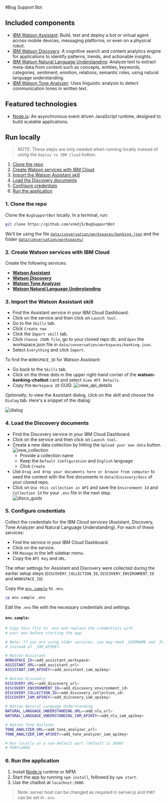 #Bug Support Bot


## Included components

* [IBM Watson Assistant](https://www.ibm.com/cloud/watson-assistant/): Build, test and deploy a bot or virtual agent across mobile devices, messaging platforms, or even on a physical robot.
* [IBM Watson Discovery](https://www.ibm.com/watson/services/discovery/): A cognitive search and content analytics engine for applications to identify patterns, trends, and actionable insights.
* [IBM Watson Natural Language Understanding](https://www.ibm.com/watson/services/natural-language-understanding/): Analyze text to extract meta-data from content such as concepts, entities, keywords, categories, sentiment, emotion, relations, semantic roles, using natural language understanding.
* [IBM Watson Tone Analyzer](https://www.ibm.com/watson/services/tone-analyzer/): Uses linguistic analysis to detect communication tones in written text.

## Featured technologies

* [Node.js](https://nodejs.org/): An asynchronous event driven JavaScript runtime, designed to build scalable applications.


## Run locally

> NOTE: These steps are only needed when running locally instead of using the ``Deploy to IBM Cloud`` button.

1. [Clone the repo](#1-clone-the-repo)
2. [Create Watson services with IBM Cloud](#2-create-watson-services-with-ibm-cloud)
3. [Import the Watson Assistant skill](#3-import-the-watson-assistant-skill)
4. [Load the Discovery documents](#4-load-the-discovery-documents)
5. [Configure credentials](#5-configure-credentials)
6. [Run the application](#6-run-the-application)

### 1. Clone the repo

Clone the `BugSupportBot` locally. In a terminal, run:

```bash
git clone https://github.com/vnkdj5/BugSupportBot
```

We’ll be using the file [`data/conversation/workspaces/banking.json`](data/conversation/workspaces/banking.json) and the folder
[`data/conversation/workspaces/`](data/conversation/workspaces/)

### 2. Create Watson services with IBM Cloud

Create the following services:

* [**Watson Assistant**](https://cloud.ibm.com/catalog/services/conversation)
* [**Watson Discovery**](https://cloud.ibm.com/catalog/services/discovery)
* [**Watson Tone Analyzer**](https://cloud.ibm.com/catalog/services/tone-analyzer)
* [**Watson Natural Language Understanding**](https://cloud.ibm.com/catalog/services/natural-language-understanding)

### 3. Import the Watson Assistant skill

* Find the Assistant service in your IBM Cloud Dashboard.
* Click on the service and then click on `Launch tool`.
* Go to the `Skills` tab.
* Click `Create new`
* Click the `Import skill` tab.
* Click `Choose JSON file`, go to your cloned repo dir, and `Open` the workspace.json file in `data/conversation/workspaces/banking.json`.
* Select `Everything` and click `Import`.

To find the `WORKSPACE_ID` for Watson Assistant:

* Go back to the `Skills` tab.
* Click on the three dots in the upper right-hand corner of the **watson-banking-chatbot** card and select `View API Details`.
* Copy the `Workspace ID` GUID.
  ![view_api_details](doc/source/images/view_api_details.png)

*Optionally*, to view the Assistant dialog, click on the skill and choose the
`Dialog` tab. Here's a snippet of the dialog:

![dialog](doc/source/images/dialog.png)

### 4. Load the Discovery documents

* Find the Discovery service in your IBM Cloud Dashboard.
* Click on the service and then click on `Launch tool`.
* Create a new data collection by hitting the `Upload your own data` button.  
  ![new_collection](doc/source/images/new_collection.png)
  * Provide a collection name
  * Keep the `Default Configuration` and `English` language
  * Click `Create`
* Use `Drag and drop your documents here or browse from computer` to seed the content with the five documents in `data/discovery/docs` of your cloned repo.
* Click on `Use this collection in API` and save the `Environment Id` and `Collection Id` for your `.env` file in the next step.  
  ![disco_guids](doc/source/images/disco_guids.png)

### 5. Configure credentials

Collect the credentials for the IBM Cloud services (Assistant, Discovery, Tone Analyzer and Natural Language Understanding). For each of these services:

* Find the service in your IBM Cloud Dashboard.
* Click on the service.
* Hit `Manage` in the left sidebar menu.
* Copy the `API Key` and `URL`.

The other settings for Assistant and Discovery were collected during the
earlier setup steps (`DISCOVERY_COLLECTION_ID`, `DISCOVERY_ENVIRONMENT_ID` and
`WORKSPACE_ID`).

Copy the [`env.sample`](env.sample) to `.env`.

```bash
cp env.sample .env
```

Edit the `.env` file with the necessary credentials and settings.

#### `env.sample:`

```bash
# Copy this file to .env and replace the credentials with
# your own before starting the app.

# Note: If you are using older services, you may need _USERNAME and _PASSWORD
# instead of _IAM_APIKEY.

# Watson Assistant
WORKSPACE_ID=<add_assistant_workspace>
ASSISTANT_URL=<add_assistant_url>
ASSISTANT_IAM_APIKEY=<add_assistant_iam_apikey>

# Watson Discovery
DISCOVERY_URL=<add_discovery_url>
DISCOVERY_ENVIRONMENT_ID=<add_discovery_environment_id>
DISCOVERY_COLLECTION_ID=<add_discovery_collection_id>
DISCOVERY_IAM_APIKEY=<add_discovery_iam_apikey>

# Watson Natural Language Understanding
NATURAL_LANGUAGE_UNDERSTANDING_URL=<add_nlu_url>
NATURAL_LANGUAGE_UNDERSTANDING_IAM_APIKEY=<add_nlu_iam_apikey>

# Watson Tone Analyzer
TONE_ANALYZER_URL=<add_tone_analyzer_url>
TONE_ANALYZER_IAM_APIKEY=<add_tone_analyzer_iam_apikey>

# Run locally on a non-default port (default is 3000)
# PORT=3000
```

### 6. Run the application

1. Install [Node.js](https://nodejs.org/en/) runtime or NPM.
1. Start the app by running `npm install`, followed by `npm start`.
1. Use the chatbot at `localhost:3000`.

> Note: server host can be changed as required in server.js and `PORT` can be set in `.env`.

